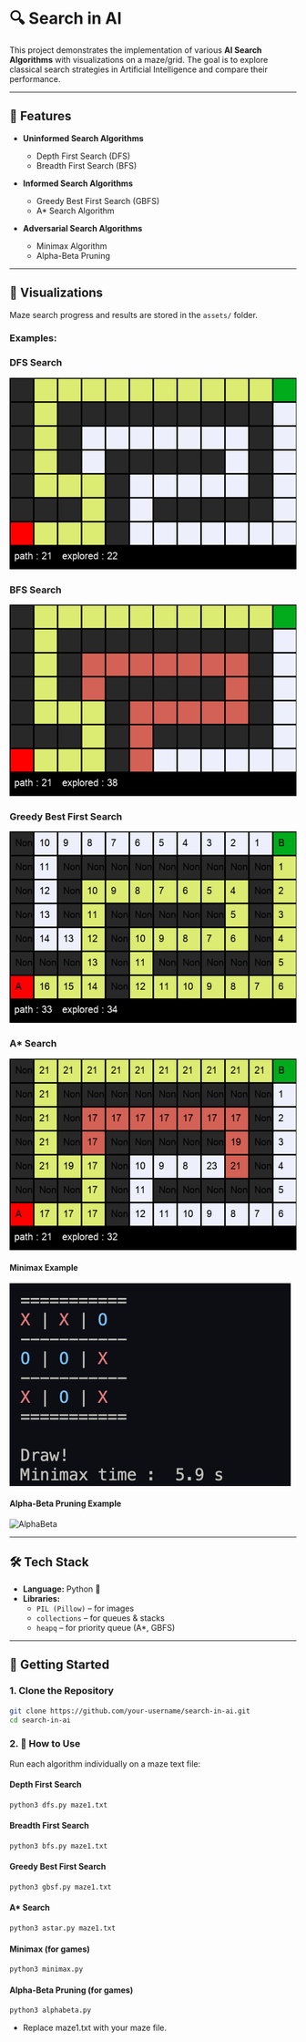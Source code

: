 # 🔍 Search in AI  

This project demonstrates the implementation of various **AI Search Algorithms** with visualizations on a maze/grid. The goal is to explore classical search strategies in Artificial Intelligence and compare their performance.  

---

## 📂 Features  

- **Uninformed Search Algorithms**  
  - Depth First Search (DFS)  
  - Breadth First Search (BFS)  

- **Informed Search Algorithms**  
  - Greedy Best First Search (GBFS)  
  - A* Search Algorithm  

- **Adversarial Search Algorithms**  
  - Minimax Algorithm  
  - Alpha-Beta Pruning  

---

## 📸 Visualizations  

Maze search progress and results are stored in the `assets/` folder.  

### Examples:  

### DFS Search  
![DFS](assets/dfs.png)  

### BFS Search  
![BFS](assets/bfs.png)  

### Greedy Best First Search  
![GBFS](assets/gbfs.png)  

### A* Search  
![A*](assets/astar.png)  

#### Minimax Example  
![Minimax](assets/minimax.png)  

#### Alpha-Beta Pruning Example  
![AlphaBeta](assets/alphabeta.png)  

---

## 🛠️ Tech Stack  

- **Language:** Python 🐍  
- **Libraries:**  
  - `PIL (Pillow)` – for images  
  - `collections` – for queues & stacks  
  - `heapq` – for priority queue (A*, GBFS)  

---

## 🚀 Getting Started  

### 1. Clone the Repository  
```bash
git clone https://github.com/your-username/search-in-ai.git
cd search-in-ai
```
### 2. 🏃 How to Use

Run each algorithm individually on a maze text file:

#### Depth First Search
```py
python3 dfs.py maze1.txt
```
#### Breadth First Search
```py
python3 bfs.py maze1.txt
```
#### Greedy Best First Search
```py
python3 gbsf.py maze1.txt
```
#### A* Search
```py
python3 astar.py maze1.txt
```
#### Minimax (for games)
```py
python3 minimax.py
```
#### Alpha-Beta Pruning (for games)
```py
python3 alphabeta.py
```
- Replace maze1.txt with your maze file.
